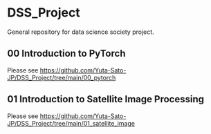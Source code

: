 # DSS_Project
General repository for data science society project.

## 00 Introduction to PyTorch

Please see https://github.com/Yuta-Sato-JP/DSS_Project/tree/main/00_pytorch

## 01 Introduction to Satellite Image Processing

Please see https://github.com/Yuta-Sato-JP/DSS_Project/tree/main/01_satellite_image